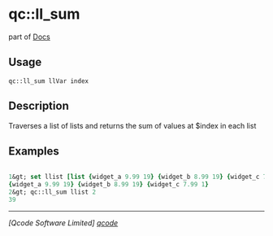 qc::ll_sum
==========

part of [Docs](.)

Usage
-----
`
        qc::ll_sum llVar index
    `

Description
-----------
Traverses a list of lists and returns the sum of values at $index in each list

Examples
--------
```tcl

1&gt; set llist [list {widget_a 9.99 19} {widget_b 8.99 19} {widget_c 7.99 1}]
{widget_a 9.99 19} {widget_b 8.99 19} {widget_c 7.99 1}
2&gt; qc::ll_sum llist 2
39
```

----------------------------------
*[Qcode Software Limited] [qcode]*

[qcode]: http://www.qcode.co.uk "Qcode Software"